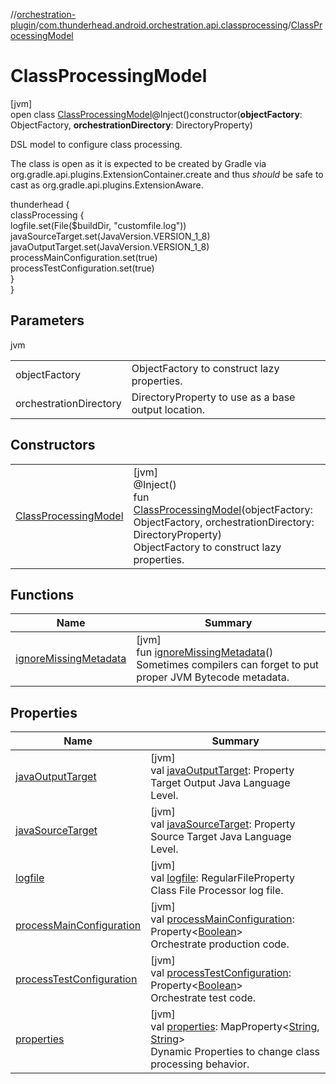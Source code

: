 //[orchestration-plugin](../../../index.md)/[com.thunderhead.android.orchestration.api.classprocessing](../index.md)/[ClassProcessingModel](index.md)

# ClassProcessingModel

[jvm]\
open class [ClassProcessingModel](index.md)@Inject()constructor(**objectFactory**: ObjectFactory, **orchestrationDirectory**: DirectoryProperty)

DSL model to configure class processing.

The class is open as it is expected to be created by Gradle via org.gradle.api.plugins.ExtensionContainer.create and thus *should* be safe to cast as org.gradle.api.plugins.ExtensionAware.

thunderhead {\
  classProcessing {\
    logfile.set(File($buildDir, "customfile.log"))\
    javaSourceTarget.set(JavaVersion.VERSION_1_8)\
    javaOutputTarget.set(JavaVersion.VERSION_1_8)\
    processMainConfiguration.set(true)\
    processTestConfiguration.set(true)\
  }\
}

## Parameters

jvm

| | |
|---|---|
| objectFactory | ObjectFactory to construct lazy properties. |
| orchestrationDirectory | DirectoryProperty to use as a base output location. |

## Constructors

| | |
|---|---|
| [ClassProcessingModel](-class-processing-model.md) | [jvm]<br>@Inject()<br>fun [ClassProcessingModel](-class-processing-model.md)(objectFactory: ObjectFactory, orchestrationDirectory: DirectoryProperty)<br>ObjectFactory to construct lazy properties. |

## Functions

| Name | Summary |
|---|---|
| [ignoreMissingMetadata](ignore-missing-metadata.md) | [jvm]<br>fun [ignoreMissingMetadata](ignore-missing-metadata.md)()<br>Sometimes compilers can forget to put proper JVM Bytecode metadata. |

## Properties

| Name | Summary |
|---|---|
| [javaOutputTarget](java-output-target.md) | [jvm]<br>val [javaOutputTarget](java-output-target.md): Property<JavaVersion><br>Target Output Java Language Level. |
| [javaSourceTarget](java-source-target.md) | [jvm]<br>val [javaSourceTarget](java-source-target.md): Property<JavaVersion><br>Source Target Java Language Level. |
| [logfile](logfile.md) | [jvm]<br>val [logfile](logfile.md): RegularFileProperty<br>Class File Processor log file. |
| [processMainConfiguration](process-main-configuration.md) | [jvm]<br>val [processMainConfiguration](process-main-configuration.md): Property<[Boolean](https://kotlinlang.org/api/latest/jvm/stdlib/kotlin/-boolean/index.html)><br>Orchestrate production code. |
| [processTestConfiguration](process-test-configuration.md) | [jvm]<br>val [processTestConfiguration](process-test-configuration.md): Property<[Boolean](https://kotlinlang.org/api/latest/jvm/stdlib/kotlin/-boolean/index.html)><br>Orchestrate test code. |
| [properties](properties.md) | [jvm]<br>val [properties](properties.md): MapProperty<[String](https://kotlinlang.org/api/latest/jvm/stdlib/kotlin/-string/index.html), [String](https://kotlinlang.org/api/latest/jvm/stdlib/kotlin/-string/index.html)><br>Dynamic Properties to change class processing behavior. |
